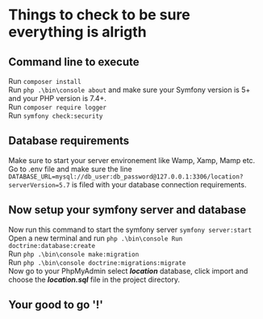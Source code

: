 # Things to check to be sure everything is alrigth

## Command line to execute

Run `composer install`  
Run `php .\bin\console about` and make sure your Symfony version is 5+ and your PHP version is 7.4+.  
Run `composer require logger`  
Run `symfony check:security`  

## Database requirements

Make sure to start your server environement like Wamp, Xamp, Mamp etc.  
Go to .env file and make sure the line `DATABASE_URL=mysql://db_user:db_password@127.0.0.1:3306/location?serverVersion=5.7` is filed with your database connection requirements.  

## Now setup your symfony server and database

Now run this command to start the symfony server `symfony server:start`  
Open a new terminal and run `php .\bin\console Run doctrine:database:create`  
Run `php .\bin\console make:migration`  
Run `php .\bin\console doctrine:migrations:migrate`  
Now go to your PhpMyAdmin select ***location*** database, click import and choose the ***location.sql*** file in the project directory.  

## Your good to go '!'
